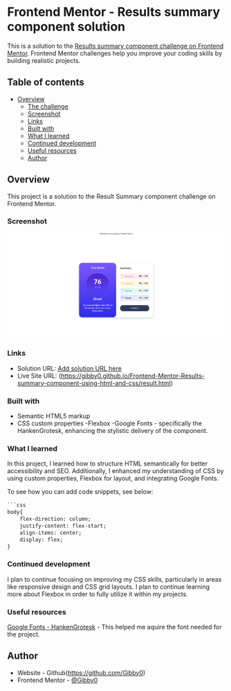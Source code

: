 # Frontend Mentor - Results summary component solution

This is a solution to the [Results summary component challenge on Frontend Mentor](https://www.frontendmentor.io/challenges/results-summary-component-CE_K6s0maV). Frontend Mentor challenges help you improve your coding skills by building realistic projects. 

## Table of contents

- [Overview](#overview)
  - [The challenge](#the-challenge)
  - [Screenshot](#screenshot)
  - [Links](#links)
  - [Built with](#built-with)
  - [What I learned](#what-i-learned)
  - [Continued development](#continued-development)
  - [Useful resources](#useful-resources)
  - [Author](#author)

## Overview
This project is a solution to the Result Summary component challenge on Frontend Mentor.

### Screenshot
![Screenshots of Desktop, Desktop-Active and Mobile View](screenshot/desktop-design.png)

### Links

- Solution URL: [Add solution URL here](https://your-solution-url.com)
- Live Site URL: (https://gibby0.github.io/Frontend-Mentor-Results-summary-component-using-html-and-css/result.html)


### Built with

- Semantic HTML5 markup
- CSS custom properties
-Flexbox
-Google Fonts - specifically the HankenGrotesk, enhancing the stylistic   delivery of the component.

### What I learned
In this project, I learned how to structure HTML semantically for better accessibility and SEO. Additionally, I enhanced my understanding of CSS by using custom properties, Flexbox for layout, and integrating Google Fonts.

To see how you can add code snippets, see below:

```
```css
body{
    flex-direction: column;
    justify-content: flex-start; 
    align-items: center;
    display: flex;
}
```

### Continued development

I plan to continue focusing on improving my CSS skills, particularly in areas like responsive design and CSS grid layouts.
I plan to continue learning more about Flexbox in order to fully utilize it within my projects. 

### Useful resources

 [Google Fonts - HankenGrotesk]('https://fonts.googleapis.com/css2?family=Hanken+Grotesk:ital,wght@0,100..900;1,100..900&display=swap') - This helped me aquire the font needed for the project.


## Author
- Website - Github(https://github.com/Gibby0)
- Frontend Mentor - [@Gibby0](https://www.frontendmentor.io/profile/Gibby0)
